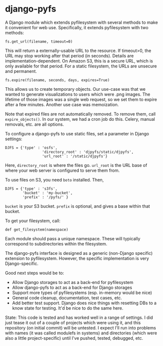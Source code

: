 django-pyfs
===========

A Django module which extends pyfilesystem with several methods to
make it convenient for web use. Specifically, it extends pyfilesystem
with two methods:

    fs.get_url(filename, timeout=0)

This will return a externally-usable URL to the resource. If
timeout>0, the URL may stop working after that period (in
seconds). Details are implementation-dependent. On Amazon S3, this is
a secure URL, which is only available for that period. For a static
filesystem, the URLs are unsecure and permanent. 

    fs.expire(filename, seconds, days, expires=True)

This allows us to create temporary objects. Our use-case was that we
wanted to generate visualizations to users which were .png images. The
lifetime of those images was a single web request, so we set them to
expire after a few minutes. Another use case was memoization.

Note that expired files are not automatically removed. To remove them,
call `expire_objects()`. In our system, we had a cron job do
this. Celery, manual removals, etc. are all options. 

To configure a django-pyfs to use static files, set a parameter in
Django settings: 

    DJFS = {'type' : 'osfs',
                     'directory_root' : 'djpyfs/static/djpyfs', 
                     'url_root' : '/static/djpyfs'}

Here, `directory_root` is where the files go. `url_root` is the URL
base of where your web server is configured to serve them from.

To use files on S3, you need `boto` installed. Then, 

    DJFS = {'type' : 's3fs',
            'bucket' : 'my-bucket', 
            'prefix' : '/pyfs/' } 

`bucket` is your S3 bucket. `prefix` is optional, and gives a base
within that bucket.

To get your filesystem, call: 

    def get_filesystem(namespace)

Each module should pass a unique namespace. These will typically
correspond to subdirectories within the filesystem. 

The django-pyfs interface is designed as a generic (non-Django
specific) extension to pyfilesystem. However, the specific
implementation is very Django-specific. 

Good next steps would be to:

* Allow Django storages to act as a back-end for pyfilesystem
* Allow django-pyfs to act as a back-end for Django storages
* Support more types of pyfilesystems (esp. in-memory would be nice)
* General code cleanup, documentation, test cases, etc. 
* Add better test support. Django does nice things with resetting 
  DBs to a know state for testing. It'd be nice to do the same here. 

State: This code is tested and has worked well in a range of
settings. I did just tease it out of a couple of projects which were
using it, and this repository (on initial commit) will be untested. I
expect I'll run into problems with names (it was called modulefs in
systems) and directories (which were also a little project-specific)
until I've pushed, tested, debugged, etc.